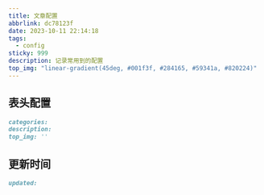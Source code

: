 ```yaml
---
title: 文章配置
abbrlink: dc78123f
date: 2023-10-11 22:14:18
tags:
  - config
sticky: 999
description: 记录常用到的配置
top_img: "linear-gradient(45deg, #001f3f, #284165, #59341a, #820224)"
---
```

## 表头配置

```markdown
categories:
description:
top_img: ''
```

## 更新时间

```markdown
updated:
```
